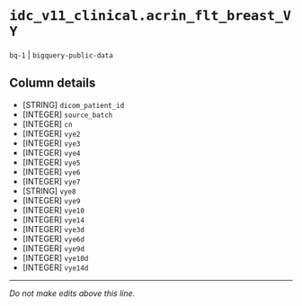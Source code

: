# `idc_v11_clinical.acrin_flt_breast_VY`
`bq-1` | `bigquery-public-data`

## Column details
* [STRING]    `dicom_patient_id`
* [INTEGER]   `source_batch`
* [INTEGER]   `cn`
* [INTEGER]   `vye2`
* [INTEGER]   `vye3`
* [INTEGER]   `vye4`
* [INTEGER]   `vye5`
* [INTEGER]   `vye6`
* [INTEGER]   `vye7`
* [STRING]    `vye8`
* [INTEGER]   `vye9`
* [INTEGER]   `vye10`
* [INTEGER]   `vye14`
* [INTEGER]   `vye3d`
* [INTEGER]   `vye6d`
* [INTEGER]   `vye9d`
* [INTEGER]   `vye10d`
* [INTEGER]   `vye14d`

-------------------------------------------------------------------------------
*Do not make edits above this line.*
